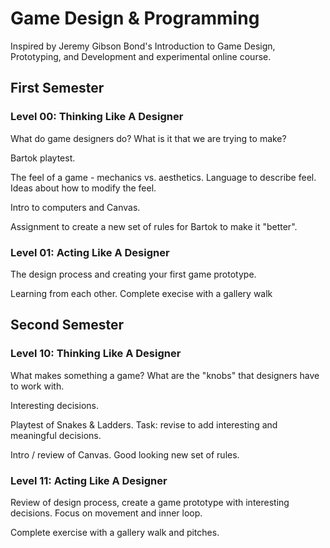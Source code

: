 Game Design & Programming
=========================

Inspired by Jeremy Gibson Bond's Introduction to Game Design, Prototyping, and Development and experimental online course.

First Semester
--------------

### Level 00: Thinking Like A Designer

What do game designers do? What is it that we are trying to make?

Bartok playtest.

The feel of a game - mechanics vs. aesthetics. Language to describe feel.  Ideas about how to modify the feel.

Intro to computers and Canvas.

Assignment to create a new set of rules for Bartok to make it "better".

### Level 01: Acting Like A Designer

The design process and creating your first game prototype.

Learning from each other. Complete execise with a gallery walk

Second Semester
---------------

### Level 10: Thinking Like A Designer

What makes something a game? What are the "knobs" that designers have to work with.

Interesting decisions.

Playtest of Snakes & Ladders. Task: revise to add interesting and meaningful decisions.

Intro / review of Canvas. Good looking new set of rules.

### Level 11: Acting Like A Designer

Review of design process, create a game prototype with interesting decisions. Focus on movement and inner loop.

Complete exercise with a gallery walk and pitches.
